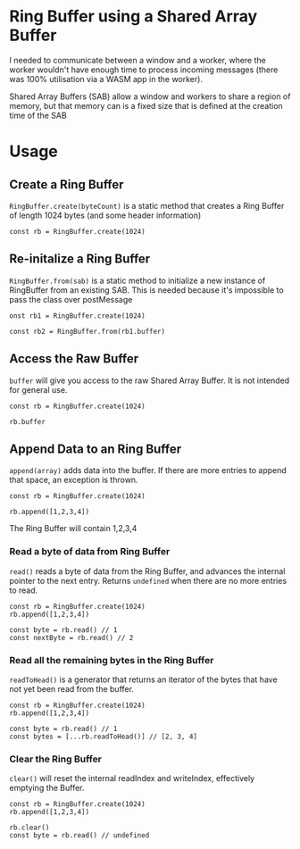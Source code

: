 # Ring Buffer using a Shared Array Buffer

I needed to communicate between a window and a worker, where the worker wouldn't have enough time
to process incoming messages (there was 100% utilisation via a WASM app in the worker).

Shared Array Buffers (SAB) allow a window and workers to share a region of memory, but that memory can is
a fixed size that is defined at the creation time of the SAB

# Usage

## Create a Ring Buffer

`RingBuffer.create(byteCount)` is a static method that creates a Ring Buffer of length 1024 bytes (and some header information)

```
const rb = RingBuffer.create(1024)
```

## Re-initalize a Ring Buffer

`RingBuffer.from(sab)` is a static method to initialize a new instance of RingBuffer from an existing SAB. This is needed because it's impossible to pass the class over postMessage

```
onst rb1 = RingBuffer.create(1024)

const rb2 = RingBuffer.from(rb1.buffer)
```

## Access the Raw Buffer

`buffer` will give you access to the raw Shared Array Buffer. It is not intended for general use.

```
const rb = RingBuffer.create(1024)

rb.buffer
```

## Append Data to an Ring Buffer

`append(array)` adds data into the buffer. If there are more entries to append that space, an exception is thrown.

```
const rb = RingBuffer.create(1024)

rb.append([1,2,3,4])
```

The Ring Buffer will contain 1,2,3,4

### Read a byte of data from Ring Buffer

`read()` reads a byte of data from the Ring Buffer, and advances the internal pointer to the next entry. Returns `undefined` when there are no more entries to read.

```
const rb = RingBuffer.create(1024)
rb.append([1,2,3,4])

const byte = rb.read() // 1
const nextByte = rb.read() // 2
```

### Read all the remaining bytes in the Ring Buffer

`readToHead()` is a generator that returns an iterator of the bytes that have not yet been read from the buffer.

```
const rb = RingBuffer.create(1024)
rb.append([1,2,3,4])

const byte = rb.read() // 1
const bytes = [...rb.readToHead()] // [2, 3, 4]
```

### Clear the Ring Buffer

`clear()` will reset the internal readIndex and writeIndex, effectively emptying the Buffer.

```
const rb = RingBuffer.create(1024)
rb.append([1,2,3,4])

rb.clear()
const byte = rb.read() // undefined
```
